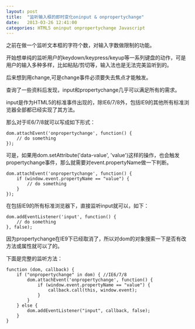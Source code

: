 ```yaml
---
layout: post
title:  "监听输入框的即时变化oninput & onpropertychange"
date:   2013-03-26 12:41:00
categories: HTML5 oninput onpropertychange Javascript
---
```

之前在做一个监听文本框的字符个数，对输入字数做限制的功能。

开始想单纯的监听用户的keydown/keypress/keyup等一系列键盘的动作，可是用户的输入多种多样，比如粘贴/剪切等，输入法也是无法完美监听到的。

后来想到用change,可是change事件必须要失去焦点才能触发。

查询了一些资料后发现，input和propertychange几乎可以满足所有的需求。

input是作为HTML5的标准事件出现的，除IE6/7/8外，包括IE9的其他所有标准浏览器全部都已经实现了其方法。

那么对于IE6/7/8就可以写成如下形式：

  
    dom.attachEvent('onpropertychange', function() {  
        // do something
    });

可是，如果用dom.setAttribute('data-value', 'value')这样的操作，也会触发propertychange事件，那么就需要对event.propertyName做一下判断。

  
    dom.attachEvent('onpropertychange', function() {  
        if (window.event.propertyName == "value") {
            // do something
        }
    });

在包括IE9的所有标准浏览器下，直接监听input就可以，如下：

  
    dom.addEventListener('input', function() {  
        // do something
    }, false);

因为propertychange在IE9下已经取消了，所以对dom的对象搜索一下是否有改方法或属性就可以了的。

下面是完整的监听方法：
  
    function (dom, callback) {  
        if ("onpropertychange" in dom) { //IE6/7/8
            dom.attachEvent('onpropertychange', function() {
                if (window.event.propertyName == "value") {
                    callback.call(this, window.event);
                }
            }
        } else {
            dom.addEventListener("input", callback, false);
        }
    }